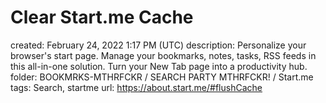 # Clear Start.me Cache

created: February 24, 2022 1:17 PM (UTC)
description: Personalize your browser's start page. Manage your bookmarks, notes, tasks, RSS feeds in this all-in-one solution. Turn your New Tab page into a productivity hub.
folder: BOOKMRKS-MTHRFCKR / SEARCH PARTY MTHRFCKR! / Start.me
tags: Search, startme
url: https://about.start.me/#flushCache